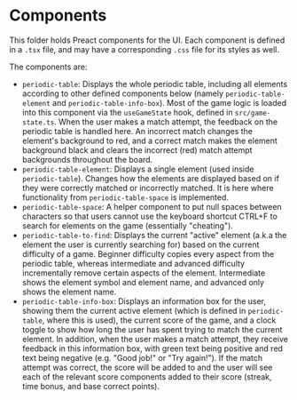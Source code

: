 # Components

This folder holds Preact components for the UI. Each component is defined in a `.tsx` file, and may have a corresponding `.css` file for its styles as well.

The components are:

- `periodic-table`: Displays the whole periodic table, including all elements according to other defined components below (namely `periodic-table-element` and `periodic-table-info-box`). Most of the game logic is loaded into this component via the `useGameState` hook, defined in `src/game-state.ts`. When the user makes a match attempt, the feedback on the periodic table is handled here. An incorrect match changes the element's background to red, and a correct match makes the element background black and clears the incorrect (red) match attempt backgrounds throughout the board.
- `periodic-table-element`: Displays a single element (used inside `periodic-table`). Changes how the elements are displayed based on if they were correctly matched or incorrectly matched. It is here where functionality from `periodic-table-space` is implemented.
- `periodic-table-space`: A helper component to put null spaces between characters so that users cannot use the keyboard shortcut CTRL+F to search for elements on the game (essentially "cheating").
- `periodic-table-to-find`: Displays the current "active" element (a.k.a the element the user is currently searching for) based on the current difficulty of a game. Beginner difficulty copies every aspect from the periodic table, whereas intermediate and advanced difficulty incrementally remove certain aspects of the element. Intermediate shows the element symbol and element name, and advanced only shows the element name.
- `periodic-table-info-box`: Displays an information box for the user, showing them the current active element (which is defined in `periodic-table`, where this is used), the current score of the game, and a clock toggle to show how long the user has spent trying to match the current element. In addition, when the user makes a match attempt, they receive feedback in this information box, with green text being positive and red text being negative (e.g. "Good job!" or "Try again!"). If the match attempt was correct, the score will be added to and the user will see each of the relevant score components added to their score (streak, time bonus, and base correct points).
